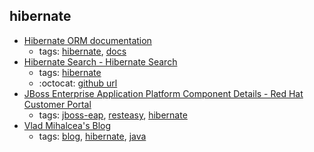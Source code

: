 hibernate 
---
* [Hibernate ORM documentation]( http://hibernate.org/orm/documentation/)
    * tags: [hibernate](../tags/hibernate.md), [docs](../tags/docs.md)
* [Hibernate Search - Hibernate Search](http://hibernate.org/search/)
    * tags: [hibernate](../tags/hibernate.md)
    * :octocat: [github url](https://github.com/hibernate/hibernate-search)
* [JBoss Enterprise Application Platform Component Details - Red Hat Customer Portal](https://access.redhat.com/articles/112673)
    * tags: [jboss-eap](../tags/jboss-eap.md), [resteasy](../tags/resteasy.md), [hibernate](../tags/hibernate.md)
* [Vlad Mihalcea's Blog ](https://vladmihalcea.com/)
    * tags: [blog](../tags/blog.md), [hibernate](../tags/hibernate.md), [java](../tags/java.md)
